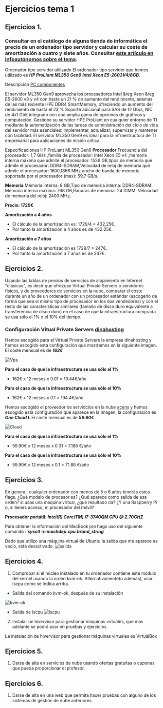 # Ejercicios tema 1

## Ejercicios 1.
### Consultar en el catálogo de alguna tienda de informática el precio de un ordenador tipo servidor y calcular su coste de amortización a cuatro y siete años. Consultar [este artículo en infoautónomos sobre el tema](https://infoautonomos.eleconomista.es/consultas-a-la-comunidad/988/).

Ordenador tipo servidor utilizado
El ordenador tipo servidor que hemos utilizado es ***HP ProLiant ML350 Gen9 Intel Xeon E5-2603V4/8GB***.

Descripción [PC componentes](https://www.pccomponentes.com/hp-proliant-ml350-gen9-intel-xeon-e5-2603v4-8gb)

El servidor ML350 Gen9 aprovecha los procesadores Intel &reg Xeon &reg E5-2600 v3 y v4 con hasta un 21 % de aumento del rendimiento, además de las más reciente HPE DDR4 SmartMemory, ofreciendo un aumento del rendimiento de hasta el 23 % Soporte adicional para SAS de 12 Gb/s, NIC de 4x1 GbE integrado ocn una amplia gama de opciones de gráficos y computación. Gestione su servidor HPE ProLiant en cualquier entorno de TI mediante la automatización de las tareas de administración del ciclo de vida del servidor más esenciales: implementar, actualizar, supervisar y mantener con facilidad. El servidor ML350 Gen9 es ideal para la infraestructura de TI empresarial para aplicaciones de misión crítica.

Especificaciones HP ProLiant ML350 Gen9
**Procesador**
Frecuencia del procesador: 1,7 GHz ,familia de procesador: Intel Xeon E5 v4
,memoria interna máxima que admite el procesador: 1536 GB,tipos de memoria que admite el procesador: DDR4-SDRAM,Velocidad de reloj de memoria que admite el procesador: 1600,1866 MHz
ancho de banda de memoria soportada por el procesador (max): 59,7 GB/s.

**Memoria**
Memoria interna: 8 GB,Tipo de memoria interna: DDR4-SDRAM.
Memoria interna máxima: 768 GB,Ranuras de memoria: 24 DIMM.
Velocidad de memoria del reloj: 2400 MHz.

**Precio: 1729€**

**Amortización a 4 años**
- El cálculo de la amortización es: 1729/4 = 432,25€.
- Por tanto la amortización a 4 años es de 432.25€.

**Amortización a 7 años**
- El cálculo de la amortización es 1729/7 = 247€.
- Por tanto la amortización a 7 años es de 247€.

## Ejercicios 2.
Usando las tablas de precios de servicios de alojamiento en Internet "clásicos", es decir que ofrezcan Virtual Private Servers o servidores físicos, y de proveedores de servicios en la nube, comparar el coste durante un año de un ordenador con un procesador estándar (escogerlo de forma que sea el mismo tipo de procesador en los dos vendedores) y con el resto de las características similares (tamaño de disco duro equivalente a transferencia de disco duro) en el caso de que la infraestructura comprada se usa sólo el 1% o el 10% del tiempo.

### Configuración Vitual Private Servers [dinahosting](https://dinahosting.com/vps/configurador/modelo-1)
Hemos escogido para el Virtual Private Servers la empresa dinahosting y hemos escogido esta configuración que mostramos en la siguiente imagen.
El coste mensual es de ***162€***

![Vps](https://github.com/juaneml/Ejercicios-IV/blob/master/tema1/imagenes/vps.png?raw=true "Vps")

**Para el caso de que la infraestructura se usa sólo el 1%**
- 162€ x 12 meses x 0.01 = 19.44€/año

**Para el caso de que la infraestructura se usa sólo el 10%**
- 162€ x 12 meses x 0.1 = 194.4€/año

Hemos escogido el proveedor de servidcios en la nube [acens](https://www.acens.com/cloud/cloud-servers/)
y hemos escogido esta configuración que aparece en la imagen, la configuración es ***One Cloud L***
El coste mensual es de ***59.90€***

![Cloud](https://github.com/juaneml/Ejercicios-IV/blob/master/tema1/imagenes/cloud.png "Cloud")

**Para el caso de que la infraestructura se usa sólo el 1%**
- 59.90€ x 12 meses x 0.01 = 7.188 €/año

**Para el caso de que la infraestructura se usa sólo el 10%**
- 59.90€ x 12 meses x 0.1 = 71.88 €/año

## Ejercicios 3.
En general, cualquier ordenador con menos de 5 o 6 años tendrás estos flags. ¿Qué modelo de procesor es? ¿Qué aparece como salida de esa orden? si usas una máquina virtual, ¿qué resultado da? ¿Y una Raspberry Pi o, si tienes acceso, el procesador del móvil?

**Procesador portátil**: ***Intel(R) Core(TM) i7-3740QM CPU @ 2.70GHZ***

Para obtener la información del MacBook pro hago uso del siguiente comando :
***sysctl -n machdep.cpu.brand_string***

Dado que utilizo una máquina virtual de Ubuntu la salida que me aparece es vacío, está desactivado.
![salida](https://github.com/juaneml/Ejercicios-IV/blob/master/tema1/imagenes/egrep.png?raw=true "salida")
## Ejercicios 4.
1. Comprobar si el núcleo instalado en tu ordenador contiene este módulo del kernel usando la orden kvm-ok. Alternativamente(o además), usar lscpu como se indica arriba.

- Salida del comando kvm-ok, después de su instalación

![kvm-ok](https://github.com/juaneml/Ejercicios-IV/blob/master/tema1/imagenes/kvm-ok.png)

- Salida de lscpu
![lscpu](https://github.com/juaneml/Ejercicios-IV/blob/master/tema1/imagenes/lscpu.png?raw=true "lscpu")

2. Instalar un hivervisor para gestionar máquinas virtuales, que más adelante se podrá usar en pruebas y ejercicios.

La instalación de hivervisor para gestionar máquinas virtuales es VirtualBox

## Ejercicios 5.
1. Darse de alta en servicios de nube usando ofertas gratuitas o cupones que pueda proporcionar el profesor.

## Ejercicios 6.
1. Darse de alta en una web que permita hacer pruebas con alguno de los sistemas de gestión de nube anteriores.
